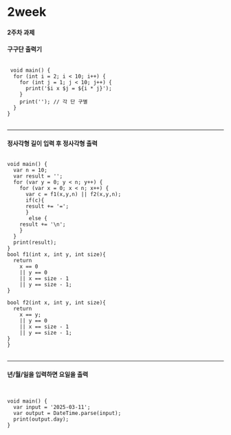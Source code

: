 # 2week

#### 2주차 과제

#### 구구단 출력기
<pre>
<code>
 void main() {
  for (int i = 2; i < 10; i++) {
    for (int j = 1; j < 10; j++) {
      print('$i x $j = ${i * j}');
    }
    print(''); // 각 단 구별
  }
}   
</code>
</pre>

<hr></hr>

#### 정사각형 길이 입력 후 정사각형 출력

<pre>
<code>
void main() {
  var n = 10;
  var result = '';
  for (var y = 0; y < n; y++) {
    for (var x = 0; x < n; x++) {
      var c = f1(x,y,n) || f2(x,y,n);
      if(c){
      result += '=';
      }
       else {
    result += '\n';
    }
  }
  print(result);
}
bool f1(int x, int y, int size){
  return 
    x == 0 
    || y == 0 
    || x == size - 1
    || y == size - 1;
}

bool f2(int x, int y, int size){
  return 
    x == y; 
    || y == 0 
    || x == size - 1
    || y == size - 1;
}
}
</code>
</pre>

<hr></hr>

#### 년/월/일을 입력하면 요일을 출력

<pre>
<code>

void main() {
  var input = '2025-03-11';
  var output = DateTime.parse(input);
  print(output.day);
}
 
</code>
</pre>

